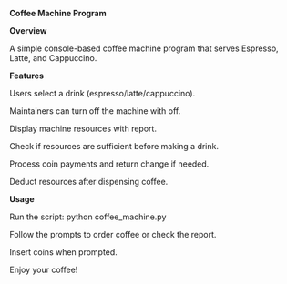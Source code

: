 **Coffee Machine Program**

**Overview**

A simple console-based coffee machine program that serves Espresso, Latte, and Cappuccino.

**Features**

Users select a drink (espresso/latte/cappuccino).

Maintainers can turn off the machine with off.

Display machine resources with report.

Check if resources are sufficient before making a drink.

Process coin payments and return change if needed.

Deduct resources after dispensing coffee.

**Usage**

Run the script: python coffee_machine.py

Follow the prompts to order coffee or check the report.

Insert coins when prompted.

Enjoy your coffee!